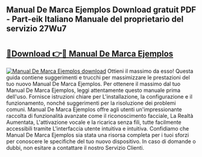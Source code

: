## Manual De Marca Ejemplos Download gratuit PDF - Part-eik Italiano Manuale del proprietario del servizio 27Wu7

# <h2><a href="http://dfg8m6.blite.top/?on=Manual+De+Marca+Ejemplos">🔗Download 👉🔴 Manual De Marca Ejemplos</a></h2>

[![Manual De Marca Ejemplos download](https://i.imgur.com/lujVjoI.png)](http://dfg8m6.blite.top/?on=Manual+De+Marca+Ejemplos)
Ottieni il massimo da esso! Questa guida contiene suggerimenti e trucchi per massimizzare le prestazioni del tuo nuovo Manual De Marca Ejemplos. Per ottenere il massimo dal tuo Manual De Marca Ejemplos, leggi attentamente questo manuale prima dell'uso. Fornisce istruzioni chiare per L'installazione, la configurazione e il funzionamento, nonché suggerimenti per la risoluzione dei problemi comuni. Manual De Marca Ejemplos offre agli utenti un'impressionante raccolta di funzionalità avanzate come il riconoscimento facciale, La Realtà Aumentata, L'attivazione vocale e la ricarica senza fili, tutte facilmente accessibili tramite L'interfaccia utente intuitiva e intuitiva. Confidiamo che Manual De Marca Ejemplos sia stata una risorsa completa per i tuoi sforzi per conoscere le specifiche del tuo nuovo dispositivo. In caso di domande o dubbi, non esitare a contattare il nostro Servizio Clienti.
